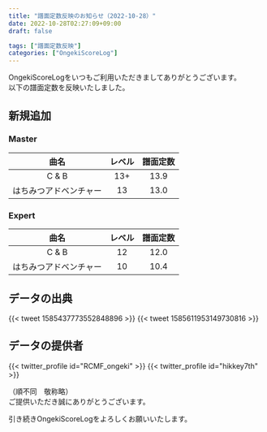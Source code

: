 ```yaml
---
title: "譜面定数反映のお知らせ（2022-10-28）"
date: 2022-10-28T02:27:09+09:00
draft: false

tags: ["譜面定数反映"]
categories: ["OngekiScoreLog"]
---
```


OngekiScoreLogをいつもご利用いただきましてありがとうございます。  
以下の譜面定数を反映いたしました。

<!--more-->

## 新規追加

### Master

| 曲名 | レベル | 譜面定数 |
|:-:|:-:|:-:|
| C & B | 13+ | 13.9 |
| はちみつアドベンチャー | 13 | 13.0 |

### Expert

| 曲名 | レベル | 譜面定数 |
|:-:|:-:|:-:|
| C & B | 12 | 12.0 |
| はちみつアドベンチャー | 10 | 10.4 |

## データの出典

{{< tweet 1585437773552848896 >}}
{{< tweet 1585611953149730816 >}}

## データの提供者

{{< twitter_profile id="RCMF_ongeki" >}}
{{< twitter_profile id="hikkey7th" >}}

（順不同　敬称略）  
ご提供いただき誠にありがとうございます。

引き続きOngekiScoreLogをよろしくお願いいたします。
